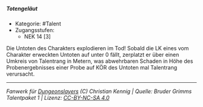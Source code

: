 <!---
Dies ist ein Fanwerk für DUNGEONSLAYERS (C) von Christian Kennig

Quellen:      [Bruder Grimms Talentpaket 1](https://www.f-space.de/ds4/downloads.html)
              [Talentbeschreibungen](https://www.f-space.de/ds4/tools-talentcards.html)
License:      [CC-BY-NC-SA 4.0](https://creativecommons.org/licenses/by-nc-sa/4.0/deed.de)
Richtlinien:  [Fanwerkrichtlinien](https://www.dungeonslayers.net/fanwerk-richtlinien/)
Autor:        Zauberlehrling
-->

##### Totengeläut

- Kategorie: #Talent
- Zugangsstufen:
  - NEK 14 [3]

Die Untoten des Charakters explodieren im Tod! Sobald die LK eines vom Charakter erweckten Untoten auf unter 0 fällt, zerplatzt er über einen Umkreis von Talentrang in Metern, was abwehrbaren Schaden in Höhe des Probenergebnisses einer Probe auf KÖR des Untoten mal Talentrang verursacht.

---

_Fanwerk für [Dungeonslayers](https://www.dungeonslayers.net/) (C) Christian Kennig | Quelle: Bruder Grimms Talentpaket 1 | Lizenz: [CC-BY-NC-SA 4.0](https://creativecommons.org/licenses/by-nc-sa/4.0/deed.de)_
